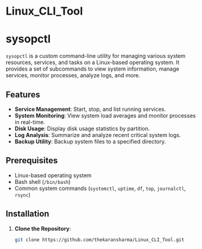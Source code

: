 # Linux_CLI_Tool
# sysopctl

`sysopctl` is a custom command-line utility for managing various system resources, services, and tasks on a Linux-based operating system. It provides a set of subcommands to view system information, manage services, monitor processes, analyze logs, and more.

## Features

- **Service Management**: Start, stop, and list running services.
- **System Monitoring**: View system load averages and monitor processes in real-time.
- **Disk Usage**: Display disk usage statistics by partition.
- **Log Analysis**: Summarize and analyze recent critical system logs.
- **Backup Utility**: Backup system files to a specified directory.

## Prerequisites

- Linux-based operating system
- Bash shell (`/bin/bash`)
- Common system commands (`systemctl`, `uptime`, `df`, `top`, `journalctl`, `rsync`)

## Installation

1. **Clone the Repository**:
   ```bash
   git clone https://github.com/thekaransharma/Linux_CLI_Tool.git
